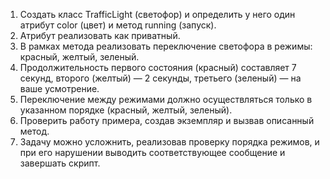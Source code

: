 1. Создать класс TrafficLight (светофор) и определить у него один атрибут color (цвет)
и метод running (запуск).
2. Атрибут реализовать как приватный.
3. В рамках метода реализовать переключение светофора в режимы: красный, желтый, зеленый.
4. Продолжительность первого состояния (красный) составляет 7 секунд, второго (желтый) — 2 секунды,
третьего (зеленый) — на ваше усмотрение.
5. Переключение между режимами должно осуществляться только в указанном порядке (красный, желтый, зеленый).
6. Проверить работу примера, создав экземпляр и вызвав описанный метод.
7. Задачу можно усложнить, реализовав проверку порядка режимов,
и при его нарушении выводить соответствующее сообщение и завершать скрипт.